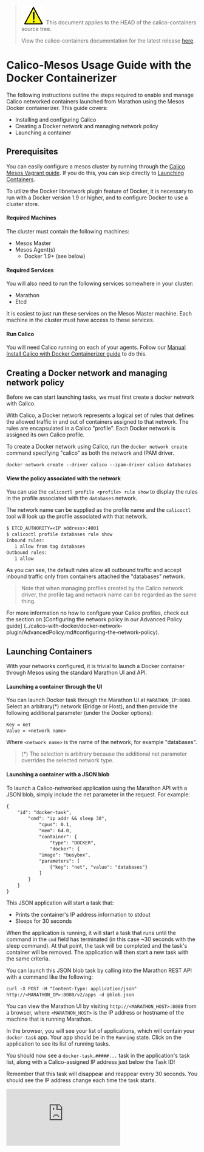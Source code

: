 <!--- master only -->
> ![warning](../images/warning.png) This document applies to the HEAD of the calico-containers source tree.
>
> View the calico-containers documentation for the latest release [here](https://github.com/projectcalico/calico-containers/blob/v0.19.0/README.md).
<!--- else
> You are viewing the calico-containers documentation for release **release**.
<!--- end of master only -->

# Calico-Mesos Usage Guide with the Docker Containerizer

The following instructions outline the steps required to enable and manage 
Calico networked containers launched from Marathon using the Mesos Docker
containerizer.  This guide covers:
-  Installing and configuring Calico
-  Creating a Docker network and managing network policy
-  Launching a container

## Prerequisites

You can easily configure a mesos cluster by running through
the [Calico Mesos Vagrant guide](./Vagrant.md). If you do this, you can skip
directly to [Launching Containers](#launching-containers).

To utilize the Docker libnetwork plugin feature of Docker, it is necessary to 
run with a Docker version 1.9 or higher, and to configure Docker to use a
cluster store.  

#### Required Machines 

The cluster must contain the following machines:

- Mesos Master
- Mesos Agent(s)
	- Docker 1.9+ (see below)

#### Required Services

You will also need to run the following services somewhere in your cluster:

- Marathon
- Etcd

It is easiest to just run these services on the Mesos Master machine.
Each machine in the cluster must have access to these services.

#### Run Calico

You will need Calico running on each of your agents.  Follow our [Manual Install
Calico with Docker Containerizer guide](./ManualInstallCalicoDockerContainerizer.md)
to do this.

## Creating a Docker network and managing network policy

Before we can start launching tasks, we must first create a docker network with Calico.

With Calico, a Docker network represents a logical set of rules that defines the 
allowed traffic in and out of containers assigned to that network.  The rules
are encapsulated in a Calico "profile".  Each Docker network is assigned its 
own Calico profile.

To create a Docker network using Calico, run the `docker network create`
command specifying "calico" as both the network and IPAM driver.

```
docker network create --driver calico --ipam-driver calico databases 
```

#### View the policy associated with the network

You can use the `calicoctl profile <profile> rule show` to display the
rules in the profile associated with the `databases` network.

The network name can be supplied as the profile name and the `calicoctl` tool
will look up the profile associated with that network.

```
$ ETCD_AUTHORITY=<IP address>:4001
$ calicoctl profile databases rule show
Inbound rules:
   1 allow from tag databases
Outbound rules:
   1 allow
```

As you can see, the default rules allow all outbound traffic and accept inbound
traffic only from containers attached the "databases" network.

> Note that when managing profiles created by the Calico network driver, the
> profile tag and network name can be regarded as the same thing.

For more information no how to configure your Calico profiles, check out
the section on [Configuring the network policy in our Advanced Policy guide]
(../calico-with-docker/docker-network-plugin/AdvancedPolicy.md#configuring-the-network-policy).

## Launching Containers

With your networks configured, it is trivial to launch a Docker container 
through Mesos using the standard Marathon UI and API.

#### Launching a container through the UI

You can launch Docker task through the Marathon UI at `MARATHON_IP:8080`.
Select an arbitrary(*) network (Bridge or Host), and then provide the
following additional parameter (under the Docker options):

```
Key = net
Value = <network name>
```

Where `<network name>` is the name of the network, for example "databases".

> (*) The selection is arbitrary because the additional net parameter overrides
> the selected network type.

#### Launching a container with a JSON blob

To launch a Calico-networked application using the Marathon API
with a JSON blob, simply include the net parameter in the request.
For example:

```
{
    "id": "docker-task",
        "cmd": "ip addr && sleep 30",
            "cpus": 0.1,
            "mem": 64.0,
            "container": {
                "type": "DOCKER",
                "docker": {
            "image": "busybox",
            "parameters": [
                {"key": "net", "value": "databases"}
            ]
        }
    }
}
```

This JSON application will start a task that:
 - Prints the container's IP address information to stdout
 - Sleeps for 30 seconds

When the application is running, it will start a task that runs
until the command in the `cmd` field has terminated (in this
case ~30 seconds with the sleep command). At that point, the
task will be completed and the task's container will be removed.
The application will then start a new task with the same criteria.

You can launch this JSON blob task by calling into the Marathon REST API
with a command like the following:

	curl -X POST -H "Content-Type: application/json" http://<MARATHON_IP>:8080/v2/apps -d @blob.json

You can view the Marathon UI by visiting `http://<MARATHON_HOST>:8080`
from a browser, where `<MARATHON_HOST>` is the IP address or hostname
of the machine that is running Marathon.

In the browser, you will see your list of applications, which will contain
your `docker-task` app. Your app should be in the `Running` state.
Click on the application to see its list of running tasks.

You should now see a `docker-task.#####...` task in the application's
task list, along with a Calico-assigned IP address just below the Task
ID!

Remember that this task will disappear and reappear every 30 seconds.
You should see the IP address change each time the task starts.


[![Analytics](https://calico-ga-beacon.appspot.com/UA-52125893-3/calico-containers/docs/mesos/UsageGuideDockerContainerizer.md?pixel)](https://github.com/igrigorik/ga-beacon)
